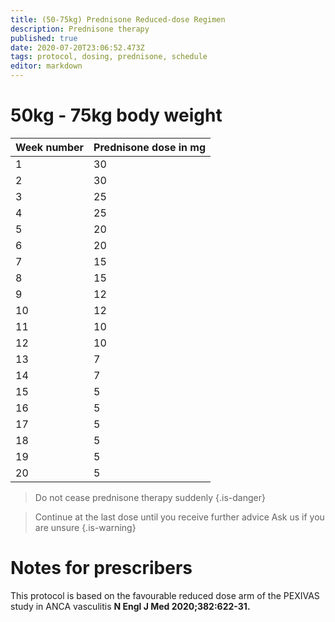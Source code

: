 ```yaml
---
title: (50-75kg) Prednisone Reduced-dose Regimen
description: Prednisone therapy
published: true
date: 2020-07-20T23:06:52.473Z
tags: protocol, dosing, prednisone, schedule
editor: markdown
---
```


# 50kg - 75kg body weight

| Week number | Prednisone dose in mg |
|-------------|-----------------------|
| 1           | 30                    |
| 2           | 30                    |
| 3           | 25                    |
| 4           | 25                    |
| 5           | 20                    |
| 6           | 20                    |
| 7           | 15                    |
| 8           | 15                    |
| 9           | 12                    |
| 10          | 12                    |
| 11          | 10                    |
| 12          | 10                    |
| 13          | 7                     |
| 14          | 7                     |
| 15          | 5                     |
| 16          | 5                     |
| 17          | 5                     |
| 18          | 5                     |
| 19          | 5                     |
| 20          | 5                     |

> Do not cease prednisone therapy suddenly
{.is-danger}

> Continue at the last dose until you receive further advice
> Ask us if you are unsure
{.is-warning}

 

# Notes for prescribers
This protocol is based on the favourable reduced dose arm of the PEXIVAS study in ANCA vasculitis **N Engl J Med 2020;382:622-31.**
